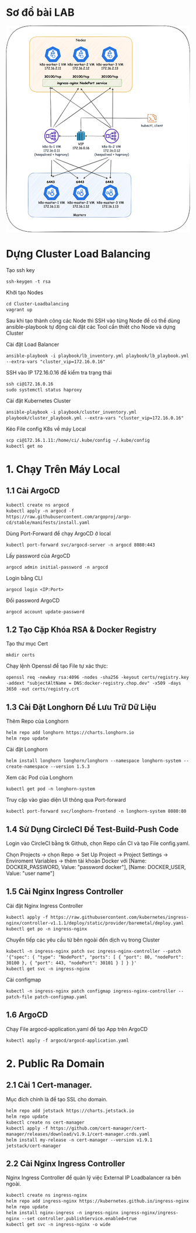 # Sơ đồ bài LAB

![setup.png](setup.png?raw=true "setup.png")

# Dựng Cluster Load Balancing

Tạo ssh key

```
ssh-keygen -t rsa
```

Khởi tạo Nodes

```
cd Cluster-Loadbalancing
vagrant up
```

Sau khi tạo thành công các Node thì SSH vào từng Node để có thể dùng ansible-playbook tự động cài đặt các Tool cần thiết cho Node và dựng Cluster

Cài đặt Load Balancer

```
ansible-playbook -i playbook/lb_inventory.yml playbook/lb_playbook.yml --extra-vars "cluster_vip=172.16.0.16"
```

SSH vào IP 172.16.0.16 để kiểm tra trạng thái

```
ssh ci@172.16.0.16
sudo systemctl status haproxy
```

Cài đặt Kubernetes Cluster

```
ansible-playbook -i playbook/cluster_inventory.yml playbook/cluster_playbook.yml --extra-vars "cluster_vip=172.16.0.16"
```

Kéo File config K8s về máy Local

```
scp ci@172.16.1.11:/home/ci/.kube/config ~/.kube/config
kubectl get no
```

# 1. Chạy Trên Máy Local

## 1.1 Cài ArgoCD

```
kubectl create ns argocd
kubectl apply -n argocd -f https://raw.githubusercontent.com/argoproj/argo-cd/stable/manifests/install.yaml
```
Dùng Port-Forward để chạy ArgoCD ở local

```
kubectl port-forward svc/argocd-server -n argocd 8080:443
```

Lấy password của ArgoCD

```
argocd admin initial-password -n argocd
```

Login bằng CLI

```
argocd login <IP:Port>
```

Đổi password ArgoCD

```
argocd account update-password
```

## 1.2 Tạo Cặp Khóa RSA & Docker Registry

Tạo thư mục Cert

```
mkdir certs
```

Chạy lệnh Openssl để tạo File tự xác thực:

```
openssl req -newkey rsa:4096 -nodes -sha256 -keyout certs/registry.key -addext "subjectAltName = DNS:docker-registry.chop.dev" -x509 -days 3650 -out certs/registry.crt
```



## 1.3 Cài Đặt Longhorn Để Lưu Trữ Dữ Liệu

Thêm Repo của Longhorn

```
helm repo add longhorn https://charts.longhorn.io
helm repo update
```

Cài đặt Longhorn

```
helm install longhorn longhorn/longhorn --namespace longhorn-system --create-namespace --version 1.5.3
```

Xem các Pod của Longhorn

```
kubectl get pod -n longhorn-system 
```

Truy cập vào giao diện UI thông qua Port-forward

```
kubectl port-forward svc/longhorn-frontend -n longhorn-system 8080:80
```

## 1.4 Sử Dụng CircleCI Để Test-Build-Push Code

Login vào CircleCI bằng tk Github, chọn Repo cần CI và tạo File config.yaml.

Chọn Projects -> chọn Repo -> Set Up Project -> Project Settings -> Enviroment Variables -> thêm tài khoản Docker với [Name: DOCKER_PASSWORD, Value: "password docker"], [Name: DOCKER_USER, Value: "user name"]

## 1.5 Cài Nginx Ingress Controller

Cài đặt Nginx Ingress Controller

```
kubectl apply -f https://raw.githubusercontent.com/kubernetes/ingress-nginx/controller-v1.1.1/deploy/static/provider/baremetal/deploy.yaml
kubectl get po -n ingress-nginx
```

Chuyển tiếp các yêu cầu từ bên ngoài đến dịch vụ trong Cluster

```
kubectl -n ingress-nginx patch svc ingress-nginx-controller --patch '{"spec": { "type": "NodePort", "ports": [ { "port": 80, "nodePort": 30100 }, { "port": 443, "nodePort": 30101 } ] } }'
kubectl get svc -n ingress-nginx
```

Cài configmap

```
kubectl -n ingress-nginx patch configmap ingress-nginx-controller --patch-file patch-configmap.yaml
```

## 1.6 ArgoCD

Chạy File argocd-application.yaml để tạo App trên ArgoCD
```
kubectl apply -f argocd/argocd-application.yaml
```

##

# 2. Public Ra Domain

## 2.1 Cài 1 Cert-manager.

Mục đích chính là để tạo SSL cho domain.

```
helm repo add jetstack https://charts.jetstack.io
helm repo update
kubectl create ns cert-manager
kubectl apply -f https://github.com/cert-manager/cert-manager/releases/download/v1.9.1/cert-manager.crds.yaml
helm install my-release -n cert-manager --version v1.9.1 jetstack/cert-manager
```

## 2.2 Cài Nginx Ingress Controller

Nginx Ingress Controller để quản lý việc External IP Loadbalancer ra bên ngoài.

```
kubectl create ns ingress-nginx
helm repo add ingress-nginx https://kubernetes.github.io/ingress-nginx
helm repo update
helm install nginx-ingress -n ingress-nginx ingress-nginx/ingress-nginx --set controller.publishService.enabled=true
kubectl get svc -n ingress-nginx -o wide
```








